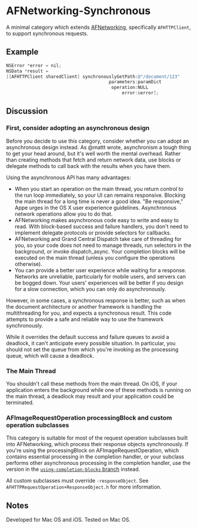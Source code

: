 AFNetworking-Synchronous
========================

A minimal category which extends [AFNetworking][], specifically
`AFHTTPClient`, to support synchronous requests.

## Example

```objective-c
NSError *error = nil;
NSData *result =
[[AFHTTPClient sharedClient] synchronouslyGetPath:@"/document/123"
                                       parameters:paramDict
                                        operation:NULL
                                            error:&error];
```

## Discussion

### First, consider adopting an asynchronous design
 
Before you decide to use this category, consider whether you can adopt an asynchronous design instead. As @mattt wrote, asynchronism a tough thing to
get your head around, but it's well worth the mental overhead. Rather than creating methods that fetch and return network data, use blocks or delegate methods to call back with the results when you have them.
 
Using the asynchronous API has many advantages:

 - When you start an operation on the main thread, you return control to the run loop immediately, so your UI can remains responsive. Blocking the main thread for a long time is never a good idea. "Be responsive," Appe urges in the OS X user experience guidelines. Asynchronous network operations allow
 you to do that.
 - AFNetworking makes asynchronous code easy to write and easy to read. With block-based success and failure handlers, you don't need to implement
 delegate protocols or provide selectors for callbacks.
 - AFNetworking and Grand Central Dispatch take care of threading for you, so your code does not need to manage threads, run selectors in the background,
 or invoke dispatch_async. Your completion blocks will be executed on the main thread (unless you configure the operations otherwise).
 - You can provide a better user experience while waiting for a response. Networks are unreliable, particularly for mobile users, and servers can be bogged down. Your users' experiences will be better if you design for a slow connection, which you can only do asynchronously.
 
However, in some cases, a synchronous response is better, such as when the document architecture or another framework is handling the multithreading for you, and expects a synchronous result. This code attempts to provide a safe and reliable way to use the framework synchronously.
 
While it overrides the default success and failure queues to avoid a deadlock, it can't anticipate every possible situation. In particular, you should not set the queue from which you're invoking as the processing queue, which will cause a deadlock.
 
### The Main Thread
 
You shouldn't call these methods from the main thread. On iOS, if your application enters the background while one of these methods is running on the main thread, a deadlock may result and your application could be terminated.

### AFImageRequestOperation processingBlock and custom operation subclasses
 
This category is suitable for most of the request operation subclasses built into AFNetworking, which process their response objects synchronously. If you're using the processingBlock on AFImageRequestOperation, which contains essential processing in the completion handler, or your subclass performs other asynchronous processing in the completion handler, use the version in the [`using-completion-blocks` branch][using-completion-blocks] instead.
 
All custom subclasses must override `-responseObject`. See `AFHTTPRequestOperation+ResponseObject.h` for more information.

## Notes

Developed for Mac OS and iOS. Tested on Mac OS.

[AFNetworking]: https://github.com/AFNetworking/AFNetworking
[using-completion-blocks]: https://github.com/noa--/AFNetworking-Synchronous/tree/using-completion-blocks